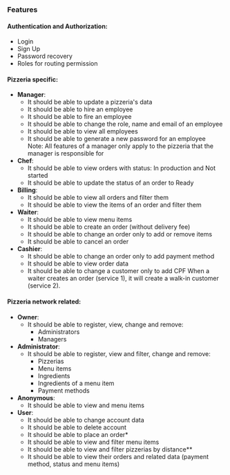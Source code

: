 ### Features

#### Authentication and Authorization:

- Login
- Sign Up
- Password recovery
- Roles for routing permission
  
#### Pizzeria specific:

- **Manager**:
  - It should be able to update a pizzeria's data
  - It should be able to hire an employee
  - It should be able to fire an employee
  - It should be able to change the role, name and email of an employee
  - It should be able to view all employees
  - It should be able to generate a new password for an employee<br />Note: All features of a manager only apply to the pizzeria that the manager is responsible for
- **Chef**:
  - It should be able to view orders with status: In production and Not started
  - It should be able to update the status of an order to Ready
- **Billing**:
  - It should be able to view all orders and filter them
  - It should be able to view the items of an order and filter them
- **Waiter**:
  - It should be able to view menu items
  - It should be able to create an order (without delivery fee)
  - It should be able to change an order only to add or remove items
  - It should be able to cancel an order
- **Cashier**:
  - It should be able to change an order only to add payment method
  - It should be able to view order data
  - It should be able to change a customer only to add CPF
When a waiter creates an order (service 1), it will create a walk-in customer (service 2).

#### Pizzeria network related:

- **Owner**:
  - It should be able to register, view, change and remove:
    - Administrators
    - Managers
- **Administrator**:
  - It should be able to register, view and filter, change and remove:
    - Pizzerias
    - Menu items
    - Ingredients
    - Ingredients of a menu item
    - Payment methods
- **Anonymous**:
  - It should be able to view and menu items
- **User**:
  - It should be able to change account data
  - It should be able to delete account
  - It should be able to place an order*
  - It should be able to view and filter menu items
  - It should be able to view and filter pizzerias by distance**
  - It should be able to view their orders and related data (payment method, status and menu items)
